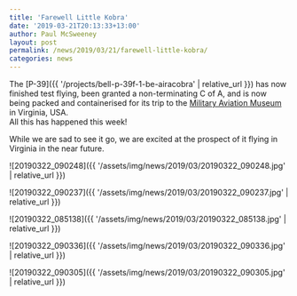 ```yaml
---
title: 'Farewell Little Kobra'
date: '2019-03-21T20:13:33+13:00'
author: Paul McSweeney
layout: post
permalink: /news/2019/03/21/farewell-little-kobra/
categories: news
---
```


The [P-39]({{ '/projects/bell-p-39f-1-be-airacobra' | relative_url }}) has now finished test flying, been granted a non-terminating C of A, and is now being packed and containerised for its trip to the [Military Aviation Museum](https://militaryaviationmuseum.org/) in Virginia, USA.  
All this has happened this week!

While we are sad to see it go, we are excited at the prospect of it flying in Virginia in the near future.

![20190322_090248]({{ '/assets/img/news/2019/03/20190322_090248.jpg' | relative_url }})

![20190322_090237]({{ '/assets/img/news/2019/03/20190322_090237.jpg' | relative_url }})

![20190322_085138]({{ '/assets/img/news/2019/03/20190322_085138.jpg' | relative_url }})

![20190322_090336]({{ '/assets/img/news/2019/03/20190322_090336.jpg' | relative_url }})

![20190322_090305]({{ '/assets/img/news/2019/03/20190322_090305.jpg' | relative_url }})
